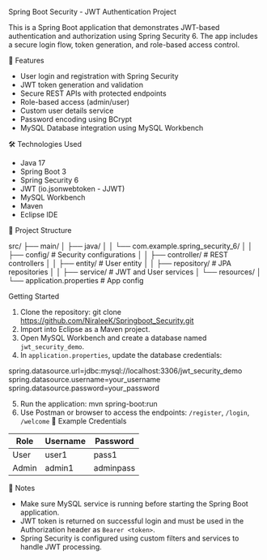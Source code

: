 Spring Boot Security - JWT Authentication Project

This is a Spring Boot application that demonstrates JWT-based authentication and authorization using Spring Security 6. The app includes a secure login flow, token generation, and role-based access control.

🔐 Features

- User login and registration with Spring Security
- JWT token generation and validation
- Secure REST APIs with protected endpoints
- Role-based access (admin/user)
- Custom user details service
- Password encoding using BCrypt
- MySQL Database integration using MySQL Workbench

🛠️ Technologies Used

- Java 17
- Spring Boot 3
- Spring Security 6
- JWT (io.jsonwebtoken - JJWT)
- MySQL Workbench
- Maven
- Eclipse IDE

📁 Project Structure

src/
├── main/
│   ├── java/
│   │   └── com.example.spring_security_6/
│   │       ├── config/              # Security configurations
│   │       ├── controller/          # REST controllers
│   │       ├── entity/              # User entity
│   │       ├── repository/          # JPA repositories
│   │       ├── service/             # JWT and User services
│   └── resources/
│       └── application.properties   # App config

 Getting Started
1. Clone the repository:
git clone https://github.com/NiraleeK/Springboot_Security.git
2. Import into Eclipse as a Maven project.
3. Open MySQL Workbench and create a database named `jwt_security_demo`.
4. In `application.properties`, update the database credentials:

spring.datasource.url=jdbc:mysql://localhost:3306/jwt_security_demo
spring.datasource.username=your_username
spring.datasource.password=your_password

5. Run the application:
mvn spring-boot:run
6. Use Postman or browser to access the endpoints: `/register`, `/login`, `/welcome`
🧪 Example Credentials

| Role  | Username | Password   |
|-------|----------|------------|
| User  | user1    | pass1      |
| Admin | admin1   | adminpass  |

📌 Notes

- Make sure MySQL service is running before starting the Spring Boot application.
- JWT token is returned on successful login and must be used in the Authorization header as `Bearer <token>`.
- Spring Security is configured using custom filters and services to handle JWT processing.

